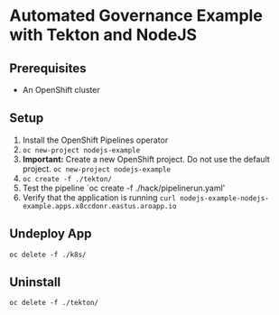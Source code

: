 # Automated Governance Example with Tekton and NodeJS


## Prerequisites
- An OpenShift cluster

## Setup
1. Install the OpenShift Pipelines operator
2. `oc new-project nodejs-example`
3. **Important:** Create a new OpenShift project. Do not use the default project. `oc new-project nodejs-example`
4. `oc create -f ./tekton/`
5. Test the pipeline `oc create -f ./hack/pipelinerun.yaml'
6. Verify that the application is running `curl nodejs-example-nodejs-example.apps.x8ccdonr.eastus.aroapp.io`

## Undeploy App
`oc delete -f ./k8s/`

## Uninstall
`oc delete -f ./tekton/`


